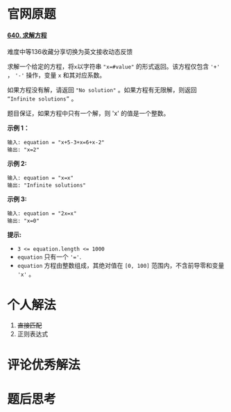 # 官网原题

#### [640. 求解方程](https://leetcode.cn/problems/solve-the-equation/)

难度中等136收藏分享切换为英文接收动态反馈

求解一个给定的方程，将`x`以字符串 `"x=#value"` 的形式返回。该方程仅包含 `'+'` ， `'-'` 操作，变量 `x` 和其对应系数。

如果方程没有解，请返回 `"No solution"` 。如果方程有无限解，则返回 `“Infinite solutions”` 。

题目保证，如果方程中只有一个解，则 'x' 的值是一个整数。

 

**示例 1：**

```
输入: equation = "x+5-3+x=6+x-2"
输出: "x=2"
```

**示例 2:**

```
输入: equation = "x=x"
输出: "Infinite solutions"
```

**示例 3:**

```
输入: equation = "2x=x"
输出: "x=0"
```

 

**提示:**

- `3 <= equation.length <= 1000`
- `equation` 只有一个 `'='`.
- `equation` 方程由整数组成，其绝对值在 `[0, 100]` 范围内，不含前导零和变量 `'x'` 。

# 个人解法

1. ~~直接匹配~~
2. 正则表达式

# 评论优秀解法

# 题后思考



